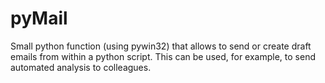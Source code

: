 # pyMail

Small python function (using pywin32) that allows to send or create draft emails from within a python script.
This can be used, for example, to send automated analysis to colleagues.
